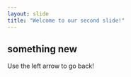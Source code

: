 ```yaml
---
layout: slide
title: "Welcome to our second slide!"
---
```

something new
---
Use the left arrow to go back!
